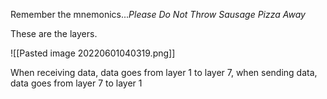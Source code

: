 Remember the mnemonics...*Please Do Not Throw Sausage Pizza Away*

These are the layers.

![[Pasted image 20220601040319.png]]

When receiving data, data goes from layer 1 to layer 7, when sending data, data goes from layer 7 to layer 1